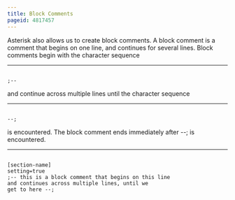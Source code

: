 ```yaml
---
title: Block Comments
pageid: 4817457
---
```


Asterisk also allows us to create block comments. A block comment is a comment that begins on one line, and continues for several lines. Block comments begin with the character sequence 




---

  
  


```

;--

```


 and continue across multiple lines until the character sequence 




---

  
  


```

--;

```


 is encountered. The block comment ends immediately after --; is encountered.




---

  
  


```

[section-name]
setting=true
;-- this is a block comment that begins on this line
and continues across multiple lines, until we
get to here --;

```


